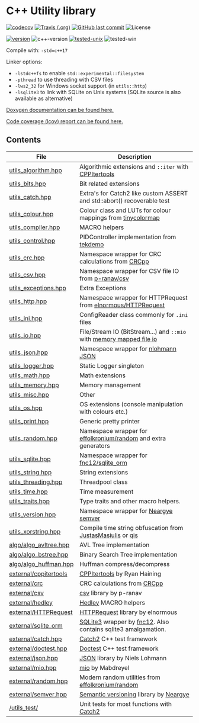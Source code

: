 # C++ Utility library

[![codecov](https://codecov.io/gh/Wosser1sProductions/utils/branch/master/graph/badge.svg)](https://codecov.io/gh/Wosser1sProductions/utils)
[![Travis (.org)](https://img.shields.io/travis/wosser1sproductions/utils.svg)](https://travis-ci.org/Wosser1sProductions/utils)
[![GitHub last commit](https://img.shields.io/github/last-commit/Wosser1sProductions/utils.svg)](https://github.com/Wosser1sProductions/utils/commits/master)
![License](https://img.shields.io/github/license/Wosser1sProductions/utils.svg?color=blue)

[![version](https://img.shields.io/badge/version-0.44.0--beta-brightgreen.svg)](http://semver.org/)
![c++-version](https://img.shields.io/badge/std-%3E%3D%20c%2B%2B17-brightgreen.svg)
[![tested-unix](https://img.shields.io/badge/tested%20with-g%2B%2B--9.1-orange.svg)](https://gcc.gnu.org/gcc-9/)
![tested-win](https://img.shields.io/badge/tested%20with-MinGW--7.3-orange.svg)

Compile with: `-std=c++17`

Linker options:
- `-lstdc++fs` to enable `std::experimental::filesystem`
- `-pthread` to use threading with CSV files
- `-lws2_32` for Windows socket support (in `utils::http`)
- `-lsqlite3` to link with SQLite on Unix systems (SQLite source is also available as alternative)


[Doxygen documentation can be found here.](https://wosser1sproductions.github.io/utils/docs/)

[Code coverage (lcov) report can be found here.](https://wosser1sproductions.github.io/utils/docs/code_coverage)

## Contents

| File                                                      | Description                                                  |
| --------------------------------------------------------- | ------------------------------------------------------------ |
| [utils_algorithm.hpp](utils_lib/utils_algorithm.hpp)      | Algorithmic extensions and `::iter` with [CPPItertools](https://github.com/ryanhaining/cppitertools) |
| [utils_bits.hpp](utils_lib/utils_bits.hpp)                | Bit related extensions                                       |
| [utils_catch.hpp](utils_lib/utils_catch.hpp)              | Extra's for Catch2 like custom ASSERT and std::abort() recoverable test |
| [utils_colour.hpp](utils_lib/utils_colour.hpp)            | Colour class and LUTs for colour mappings from [tinycolormap](https://github.com/yuki-koyama/tinycolormap) |
| [utils_compiler.hpp](utils_lib/utils_compiler.hpp)        | MACRO helpers                                                |
| [utils_control.hpp](utils_lib/utils_control.hpp)          | PIDController implementation from [tekdemo](https://github.com/tekdemo/MiniPID) |
| [utils_crc.hpp](utils_lib/utils_crc.hpp)                  | Namespace wrapper for CRC calculations from [CRCpp](https://github.com/d-bahr/CRCpp) |
| [utils_csv.hpp](utils_lib/utils_csv.hpp)                  | Namespace wrapper for CSV file IO from [p-ranav/csv](http://github.com/p-ranav/csv) |
| [utils_exceptions.hpp](utils_lib/utils_exceptions.hpp)    | Extra Exceptions                                             |
| [utils_http.hpp](utils_lib/utils_http.hpp)                | Namespace wrapper for HTTPRequest from [elnormous/HTTPRequest](http://github.com/elnormous/HTTPRequest) |
| [utils_ini.hpp](utils_lib/utils_ini.hpp)                  | ConfigReader class commonly for `.ini` files                 |
| [utils_io.hpp](utils_lib/utils_io.hpp)                    | File/Stream IO (BitStream...) and `::mio` with [memory mapped file io](https://github.com/mandreyel/mio) |
| [utils_json.hpp](utils_lib/utils_json.hpp)                | Namespace wrapper for [nlohmann JSON](https://github.com/nlohmann/json) |
| [utils_logger.hpp](utils_lib/utils_logger.hpp)            | Static Logger singleton                                      |
| [utils_math.hpp](utils_lib/utils_math.hpp)                | Math extensions                                              |
| [utils_memory.hpp](utils_lib/utils_memory.hpp)            | Memory management                                            |
| [utils_misc.hpp](utils_lib/utils_misc.hpp)                | Other                                                        |
| [utils_os.hpp](utils_lib/utils_os.hpp)                    | OS extensions (console manipulation with colours etc.)       |
| [utils_print.hpp](utils_lib/utils_print.hpp)              | Generic pretty printer                                       |
| [utils_random.hpp](utils_lib/utils_random.hpp)            | Namespace wrapper for [effolkronium/random](https://github.com/effolkronium/random) and extra generators |
| [utils_sqlite.hpp](utils_lib/utils_sqlite.hpp)            | Namespace wrapper for [fnc12/sqlite_orm](https://github.com/fnc12/sqlite_orm) |
| [utils_string.hpp](utils_lib/utils_string.hpp)            | String extensions                                            |
| [utils_threading.hpp](utils_lib/utils_threading.hpp)      | Threadpool class                                             |
| [utils_time.hpp](utils_lib/utils_time.hpp)                | Time measurement                                             |
| [utils_traits.hpp](utils_lib/utils_traits.hpp)            | Type traits and other macro helpers.                         |
| [utils_version.hpp](utils_lib/utils_version.hpp)          | Namespace wrapper for [Neargye semver](https://github.com/Neargye/semver) |
| [utils_xorstring.hpp](utils_xorstring.hpp)                | Compile time string obfuscation from [JustasMasiulis](https://github.com/JustasMasiulis/xorstr) or [qis](https://github.com/qis/xorstr) |
| [algo/algo_avltree.hpp](utils_lib/algo/algo_avltree.hpp)  | AVL Tree implementation                                      |
| [algo/algo_bstree.hpp](utils_lib/algo/algo_bstree.hpp)    | Binary Search Tree implementation                            |
| [algo/algo_huffman.hpp](utils_lib/algo/algo_huffman.hpp)  | Huffman compress/decompress                                  |
| [external/cppitertools](utils_lib/external/cppitertools/) | [CPPItertools](https://github.com/ryanhaining/cppitertools) by Ryan Haining |
| [external/crc](utils_lib/external/crc)                    | CRC calculations from [CRCpp](https://github.com/d-bahr/CRCpp) |
| [external/csv](utils_lib/external/csv/)                   | [csv](http://github.com/p-ranav/csv) library by p-ranav      |
| [external/hedley](utils_lib/external/hedley/)             | [Hedley](https://github.com/nemequ/hedley) MACRO helpers     |
| [external/HTTPRequest](utils_lib/external/HTTPRequest/)   | [HTTPRequest](http://github.com/elnormous/HTTPRequest) library by elnormous |
| [external/sqlite_orm](utils_lib/external/sqlite_orm/)     | [SQLite3](https://www.sqlite.org/index.html) wrapper by [fnc12](https://github.com/fnc12/sqlite_orm). Also contains sqlite3 amalgamation. |
| [external/catch.hpp](utils_lib/external/catch.hpp)        | [Catch2](https://github.com/catchorg/Catch2) C++ test framework |
| [external/doctest.hpp](utils_lib/external/doctest.hpp)    | [Doctest](https://github.com/onqtam/doctest) C++ test framework |
| [external/json.hpp](utils_lib/external/json.hpp)          | [JSON](https://github.com/nlohmann/json) library by Niels Lohmann |
| [external/mio.hpp](utils_lib/external/mio.hpp)            | [mio](https://github.com/mandreyel/mio) by Mabdreyel         |
| [external/random.hpp](utils_lib/external/random.hpp)      | Modern random utilities from [effolkronium/random](https://github.com/effolkronium/random) |
| [external/semver.hpp](utils_lib/external/semver.hpp)      | [Semantic versioning](https://semver.org/) library by [Neargye](https://github.com/Neargye/semver) |
| [/utils_test/](utils_test/)                               | Unit tests for most functions with [Catch2](https://github.com/catchorg/Catch2) |


